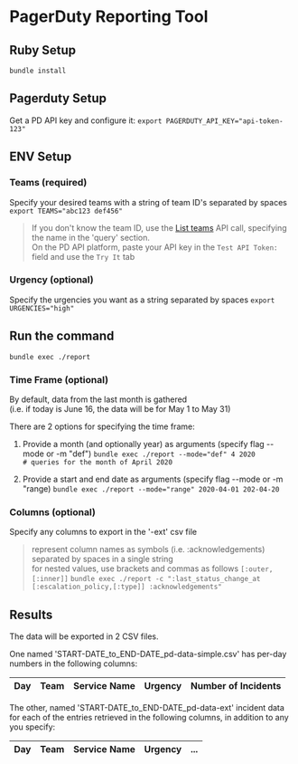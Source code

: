 # PagerDuty Reporting Tool

## Ruby Setup
`bundle install`

## Pagerduty Setup
Get a PD API key and configure it:
`export PAGERDUTY_API_KEY="api-token-123"`

## ENV Setup

### Teams (required)
Specify your desired teams with a string of team ID's separated by spaces
`export TEAMS="abc123 def456"`
> If you don't know the team ID, use the [List teams](https://developer.pagerduty.com/api-reference/reference/REST/openapiv3.json/paths/~1teams/get) API call, specifying the name in the 'query' section.<br/>
> On the PD API platform, paste your API key in the `Test API Token:` field and use the `Try It` tab

### Urgency (optional)
Specify the urgencies you want as a string separated by spaces
`export URGENCIES="high"`

## Run the command
`bundle exec ./report`

### Time Frame (optional)
By default, data from the last month is gathered <br/>
(i.e. if today is June 16, the data will be for May 1 to May 31) <br/>

There are 2 options for specifying the time frame:

1. Provide a month (and optionally year) as arguments (specify flag --mode or -m "def")
`bundle exec ./report --mode="def" 4 2020          # queries for the month of April 2020`

2. Provide a start and end date as arguments (specify flag --mode or -m "range)
`bundle exec ./report --mode="range" 2020-04-01 202-04-20`

### Columns (optional)
Specify any columns to export in the '-ext' csv file
> represent column names as symbols (i.e. :acknowledgements) separated by spaces in a single string <br/>
> for nested values, use brackets and commas as follows `[:outer,[:inner]]`
`bundle exec ./report -c ":last_status_change_at [:escalation_policy,[:type]] :acknowledgements"`

## Results
The data will be exported in 2 CSV files.

One named 'START-DATE_to_END-DATE_pd-data-simple.csv' has per-day numbers in the following columns:

| Day | Team | Service Name | Urgency | Number of Incidents |
| --- | --- | --- | --- | --- |

The other, named 'START-DATE_to_END-DATE_pd-data-ext' incident data for each of the entries retrieved in the following columns, in addition to any you specify:

| Day | Team | Service Name | Urgency | ... |
| --- | --- | --- | --- | --- |

